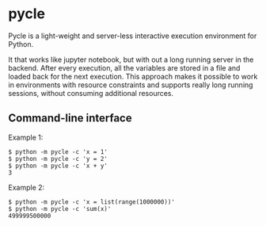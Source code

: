 # pycle

Pycle is a light-weight and server-less interactive execution environment for Python.

It that works like jupyter notebook, but with out a long running server in the backend. After every execution, all the variables are stored in a file and loaded back for the next execution.
This approach makes it possible to work in environments with resource constraints and supports really long running sessions, without consuming additional resources.

## Command-line interface

Example 1:

```
$ python -m pycle -c 'x = 1'
$ python -m pycle -c 'y = 2'
$ python -m pycle -c 'x + y'
3
```

Example 2:

```
$ python -m pycle -c 'x = list(range(1000000))'
$ python -m pycle -c 'sum(x)'
499999500000
```

